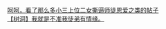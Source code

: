 [呵呵，看了那么多小三上位二女撕逼师徒恩爱之类的帖子](http://tieba.baidu.com/p/3393716546?see_lz=1&pn=)   
[【树洞】我就是不准我徒弟有情缘。](http://tieba.baidu.com/p/3394335182?see_lz=1&pn=)   
